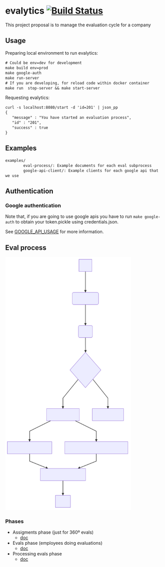 # evalytics [![Build Status](https://travis-ci.org/eduardogr/evalytics.svg?branch=master)](https://travis-ci.org/eduardogr/evalytics)

This project proposal is to manage the evaluation cycle for a company

## Usage

Preparing local environment to run evalytics:

```
# Could be env=dev for development
make build env=prod 
make google-auth
make run-server
# If you are developing, for reload code within docker container
make run  stop-server && make start-server 
```

Requesting evalytics:

```
curl -s localhost:8080/start -d 'id=201' | json_pp
{
   "message" : "You have started an evaluation process",
   "id" : "201",
   "success" : true
}
```

## Examples

```
examples/
        eval-process/: Example documents for each eval subprocess
        google-api-client/: Example clients for each google api that we use
```


## Authentication

### Google authentication

Note that, if you are going to use google apis you have to run `make google-auth` to obtain
your token.pickle using credentials.json.

See [GOOGLE_API_USAGE](doc/GOOGLE_API_USAGE.md) for more information.


## Eval process

<img src="./doc/diagrams/flowchart.svg" width="400" height="800" >

### Phases

* Assigments phase (just for 360º evals)
  * [doc](doc/assignments-phase.md)
* Evals phase (employees doing evaluations) 
  * [doc](doc/evals-phase.md)
* Processing evals phase
  * [doc](doc/processing-evals-phase.md)

